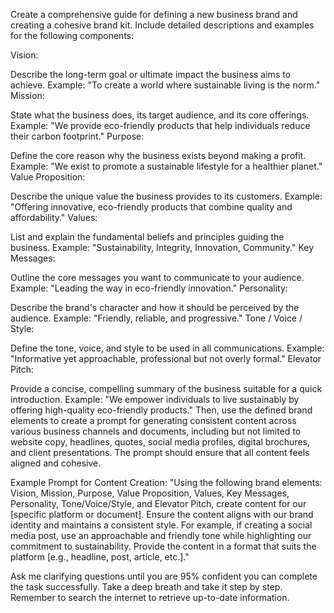 Create a comprehensive guide for defining a new business brand and creating a cohesive brand kit. Include detailed descriptions and examples for the following components:

Vision:

Describe the long-term goal or ultimate impact the business aims to achieve.
Example: "To create a world where sustainable living is the norm."
Mission:

State what the business does, its target audience, and its core offerings.
Example: "We provide eco-friendly products that help individuals reduce their carbon footprint."
Purpose:

Define the core reason why the business exists beyond making a profit.
Example: "We exist to promote a sustainable lifestyle for a healthier planet."
Value Proposition:

Describe the unique value the business provides to its customers.
Example: "Offering innovative, eco-friendly products that combine quality and affordability."
Values:

List and explain the fundamental beliefs and principles guiding the business.
Example: "Sustainability, Integrity, Innovation, Community."
Key Messages:

Outline the core messages you want to communicate to your audience.
Example: "Leading the way in eco-friendly innovation."
Personality:

Describe the brand's character and how it should be perceived by the audience.
Example: "Friendly, reliable, and progressive."
Tone / Voice / Style:

Define the tone, voice, and style to be used in all communications.
Example: "Informative yet approachable, professional but not overly formal."
Elevator Pitch:

Provide a concise, compelling summary of the business suitable for a quick introduction.
Example: "We empower individuals to live sustainably by offering high-quality eco-friendly products."
Then, use the defined brand elements to create a prompt for generating consistent content across various business channels and documents, including but not limited to website copy, headlines, quotes, social media profiles, digital brochures, and client presentations. The prompt should ensure that all content feels aligned and cohesive.

Example Prompt for Content Creation: "Using the following brand elements: Vision, Mission, Purpose, Value Proposition, Values, Key Messages, Personality, Tone/Voice/Style, and Elevator Pitch, create content for our [specific platform or document]. Ensure the content aligns with our brand identity and maintains a consistent style. For example, if creating a social media post, use an approachable and friendly tone while highlighting our commitment to sustainability. Provide the content in a format that suits the platform [e.g., headline, post, article, etc.]."

Ask me clarifying questions until you are 95% confident you can complete the task successfully. Take a deep breath and take it step by step. Remember to search the internet to retrieve up-to-date information.
